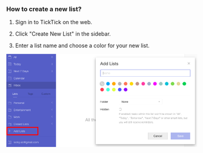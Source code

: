 ### How to create a new list?

1. Sign in to TickTick on the web.

2. Click "Create New List" in the sidebar.

3. Enter a list name and choose a color for your new list.

![](../../images/ticktick-web-version/list/aaaaa.png)

